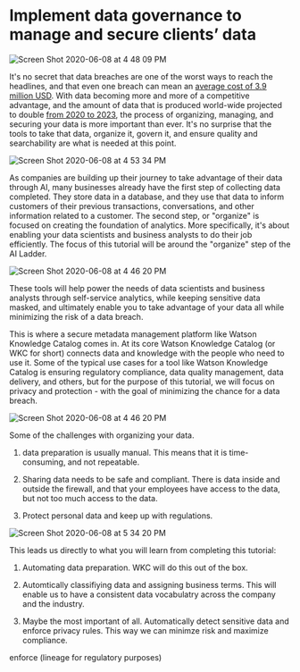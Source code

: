 # Implement data governance to manage and secure clients’ data

![Screen Shot 2020-06-08 at 4 48 09 PM](https://user-images.githubusercontent.com/10428517/84091049-3ced3580-a9a8-11ea-8b9e-ccf55f4f9107.png)

It's no secret that data breaches are one of the worst ways
to reach the headlines, and that even one breach can mean an [average cost of 3.9 million USD](https://www.varonis.com/blog/data-breach-statistics/). With data 
becoming more and more of a competitive advantage, and the amount of data that is produced world-wide 
projected to double [from 2020 to 2023](https://www.statista.com/statistics/871513/worldwide-data-created/), 
the process of organizing, managing, and securing your data is more 
important than ever. It's no surprise that the tools to take that data, organize it, govern it, and ensure quality and searchability are what is needed at 
this point. 

![Screen Shot 2020-06-08 at 4 53 34 PM](https://user-images.githubusercontent.com/10428517/84091229-ad945200-a9a8-11ea-8380-b7cc45c86658.png)

As companies are building up their journey to take advantage of their data 
through AI, many businesses already have the first step of collecting data completed. They
store data in a database, and they use that data to inform customers of their previous 
transactions, conversations, and other information related to a customer. The second step, or "organize" is
focused on creating the foundation of analytics. More specifically,
it's about enabling your data scientists and business analysts to do their job efficiently. 
The focus of this tutorial will be around the "organize" step of the AI Ladder. 


![Screen Shot 2020-06-08 at 4 46 20 PM](https://user-images.githubusercontent.com/10428517/84090805-9acd4d80-a9a7-11ea-8ddd-0ff8a7446882.png)

These tools will help power the needs of data scientists and business analysts
through self-service analytics, while keeping sensitive data masked, and ultimately enable you 
to take advantage of your data all while minimizing the risk of a data breach. 


This is 
where a secure metadata management platform like Watson Knowledge Catalog comes in. At its core
Watson Knowledge Catalog (or WKC for short) connects data and knowledge with the people who need 
to use it. Some of the typical use cases for a tool like Watson Knowledge Catalog is 
ensuring regulatory compliance, data quality management, data delivery, and others, but for the
purpose of this tutorial, we will focus on privacy and protection - with the goal of 
minimizing the chance for a data breach.

![Screen Shot 2020-06-08 at 4 46 20 PM](https://user-images.githubusercontent.com/10428517/84091983-f0efc000-a9aa-11ea-8ed3-32c5ddb55e26.png)

Some of the challenges with organizing your data.

1. data preparation is usually manual. This means that 
it is time-consuming, and not repeatable. 

2. Sharing data needs to be safe and compliant. There is data inside and outside the firewall, and that 
your employees have access to the data, but not too much access to the data. 

3. Protect personal data and keep up with regulations.

![Screen Shot 2020-06-08 at 5 34 20 PM](https://user-images.githubusercontent.com/10428517/84093194-5f824d00-a9ae-11ea-9caf-e5ad72c6aeee.png)

This leads us directly to what you will learn from completing this tutorial:

1. Automating data preparation. WKC will do this out of the box.

2. Automtically classifiying data and assigning business terms. This will enable us to have a consistent 
data vocabulatry across the company and the industry.

3. Maybe the most important of all. Automatically detect sensitive data and enforce privacy rules. This way
we can minimze risk and maximize compliance. 




enforce (lineage for regulatory purposes)
